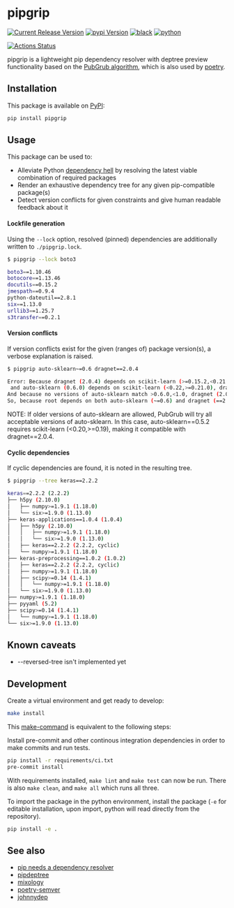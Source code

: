 # pipgrip

[![Current Release Version](https://img.shields.io/github/release/ddelange/pipgrip.svg&logo=github)](https://github.com/ddelange/pipgrip/releases/latest)
[![pypi Version](https://img.shields.io/pypi/v/pipgrip.svg&logo=pypi&logoColor=white)](https://pypi.org/project/pipgrip/)
[![black](https://img.shields.io/badge/code%20style-black-000000.svg)](https://github.com/python/black)
[![python](https://img.shields.io/static/v1?label=python&message=3.7%2B&color=informational&logo=python&logoColor=white)](https://github.com/ddelange/pipgrip/releases/latest)
<!-- [![codecov](https://codecov.io/gh/ddelange/pipgrip/branch/master/graph/badge.svg?token=<add_token_here>)](https://codecov.io/gh/ddelange/pipgrip) -->
[![Actions Status](https://github.com/ddelange/pipgrip/workflows/GH/badge.svg)](https://github.com/ddelange/pipgrip/actions)  <!-- use badge.svg?branch=develop to deviate from default branch -->

pipgrip is a lightweight pip dependency resolver with deptree preview functionality based on the [PubGrub algorithm](https://medium.com/@nex3/pubgrub-2fb6470504f), which is also used by [poetry](https://github.com/python-poetry/poetry).

## Installation

This package is available on [PyPI](https://pypi.org/project/pipgrip/):

```sh
pip install pipgrip
```


## Usage

This package can be used to:
- Alleviate Python [dependency hell](https://medium.com/knerd/the-nine-circles-of-python-dependency-hell-481d53e3e025) by resolving the latest viable combination of required packages
- Render an exhaustive dependency tree for any given pip-compatible package(s)
- Detect version conflicts for given constraints and give human readable feedback about it

#### Lockfile generation

Using the `--lock` option, resolved (pinned) dependencies are additionally written to `./pipgrip.lock`.
```sh
$ pipgrip --lock boto3

boto3==1.10.46
botocore==1.13.46
docutils==0.15.2
jmespath==0.9.4
python-dateutil==2.8.1
six==1.13.0
urllib3==1.25.7
s3transfer==0.2.1
```

#### Version conflicts

If version conflicts exist for the given (ranges of) package version(s), a verbose explanation is raised.
```sh
$ pipgrip auto-sklearn~=0.6 dragnet==2.0.4

Error: Because dragnet (2.0.4) depends on scikit-learn (>=0.15.2,<0.21.0)
 and auto-sklearn (0.6.0) depends on scikit-learn (<0.22,>=0.21.0), dragnet (2.0.4) is incompatible with auto-sklearn (0.6.0).
And because no versions of auto-sklearn match >0.6.0,<1.0, dragnet (2.0.4) is incompatible with auto-sklearn (>=0.6.0,<1.0).
So, because root depends on both auto-sklearn (~=0.6) and dragnet (==2.0.4), version solving failed.
```
NOTE:
If older versions of auto-sklearn are allowed, PubGrub will try all acceptable versions of auto-sklearn. In this case, auto-sklearn==0.5.2 requires scikit-learn (<0.20,>=0.19), making it compatible with dragnet==2.0.4.

#### Cyclic dependencies

If cyclic dependencies are found, it is noted in the resulting tree.
```sh
$ pipgrip --tree keras==2.2.2

keras==2.2.2 (2.2.2)
├── h5py (2.10.0)
│   ├── numpy>=1.9.1 (1.18.0)
│   └── six>=1.9.0 (1.13.0)
├── keras-applications==1.0.4 (1.0.4)
│   ├── h5py (2.10.0)
│   │   ├── numpy>=1.9.1 (1.18.0)
│   │   └── six>=1.9.0 (1.13.0)
│   ├── keras==2.2.2 (2.2.2, cyclic)
│   └── numpy>=1.9.1 (1.18.0)
├── keras-preprocessing==1.0.2 (1.0.2)
│   ├── keras==2.2.2 (2.2.2, cyclic)
│   ├── numpy>=1.9.1 (1.18.0)
│   ├── scipy>=0.14 (1.4.1)
│   │   └── numpy>=1.9.1 (1.18.0)
│   └── six>=1.9.0 (1.13.0)
├── numpy>=1.9.1 (1.18.0)
├── pyyaml (5.2)
├── scipy>=0.14 (1.4.1)
│   └── numpy>=1.9.1 (1.18.0)
└── six>=1.9.0 (1.13.0)
```

## Known caveats

- --reversed-tree isn't implemented yet

## Development

Create a virtual environment and get ready to develop:

```sh
make install
```

This [make-command](Makefile) is equivalent to the following steps:

Install pre-commit and other continous integration dependencies in order to make commits and run tests.

```sh
pip install -r requirements/ci.txt
pre-commit install
```

With requirements installed, `make lint` and `make test` can now be run. There is also `make clean`, and `make all` which runs all three.

To import the package in the python environment, install the package (`-e` for editable installation, upon import, python will read directly from the repository).

```sh
pip install -e .
```

## See also

- [pip needs a dependency resolver](https://github.com/pypa/pip/issues/988)
- [pipdeptree](https://github.com/naiquevin/pipdeptree)
- [mixology](https://github.com/sdispater/mixology)
- [poetry-semver](https://github.com/python-poetry/semver)
- [johnnydep](https://github.com/wimglenn/johnnydep)
